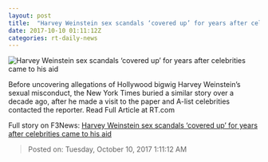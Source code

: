 ```yaml
---
layout: post
title:  "Harvey Weinstein sex scandals ‘covered up’ for years after celebrities came to his aid"
date: 2017-10-10 01:11:12Z
categories: rt-daily-news
---
```


![Harvey Weinstein sex scandals ‘covered up’ for years after celebrities came to his aid](https://cdni.rt.com/files/2017.10/article/59dc19dcfc7e93ea758b4567.jpg)

Before uncovering allegations of Hollywood bigwig Harvey Weinstein’s sexual misconduct, the New York Times buried a similar story over a decade ago, after he made a visit to the paper and A-list celebrities contacted the reporter. Read Full Article at RT.com


Full story on F3News: [Harvey Weinstein sex scandals ‘covered up’ for years after celebrities came to his aid](http://www.f3nws.com/n/HtMHuB)

> Posted on: Tuesday, October 10, 2017 1:11:12 AM
